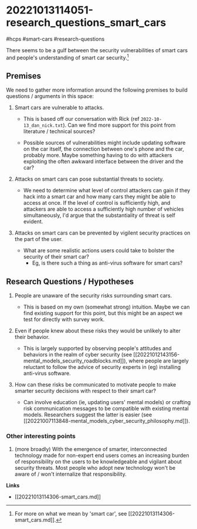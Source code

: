 # 20221013114051-research_questions_smart_cars
#hcps #smart-cars #research-questions

There seems to be a gulf between the security vulnerabilities of smart cars
and people's understanding of smart car security.[^1] 

## Premises

We need to gather more information around the following premises to build
questions / arguments in this space:

1. Smart cars are vulnerable to attacks.  
    * This is based off our conversation with Rick (ref
    `2022-10-13_dan_nick.txt`). Can we find more support for this point from
    literature / technical sources?

    * Possible sources of vulnerabilities might include updating software on
    the car itself, the connection between one's phone and the car, probably
    more. Maybe something having to do with attackers exploiting the often
    awkward interface between the driver and the car?

2. Attacks on smart cars can pose substantial threats to society. 
    * We need to determine what level of control attackers can gain if they
        hack into a smart car and how many cars they might be able to access
        at once. If the level of control is sufficiently high,
        and attackers are able to access a sufficiently high number of
        vehicles simultaneously, I'd argue that the substantiality of threat
        is self evident. 

3. Attacks on smart cars can be prevented by vigilent security practices on
   the part of the user.
    * What are some realistic actions users could take to bolster the security
        of their smart car?
        * Eg, is there such a thing as anti-virus software for smart cars?


## Research Questions / Hypotheses

1. People are unaware of the security risks surrounding smart cars.
    * This is based on my own (somewhat strong) intuition. Maybe we can find
        existing support for this point, but this might be an aspect we test
        for directly with survey work.

2. Even if people knew about these risks they would be unlikely to alter their
   behavior.
    * This is largely supported by observing people's attitudes and behaviors
        in the realm of cyber security (see
        [[20221012143156-mental_models_security_roadblocks.md]]), where people
        are largely reluctant to follow the advice of security experts in (eg)
        installing anti-virus software.

3. How can these risks be communicated to motivate people to make smarter
   security decisions with respect to their smart car?
   * Can involve education (ie, updating users' mental models) or crafting
       risk communication messages to be compatible with existing mental
       models. Researchers suggest the latter is easier (see
       [[20221007113848-mental_models_cyber_security_philosophy.md]]).

### Other interesting points

1. (more broadly) With the emergence of smarter, interconnected technology
   made for non-expert end users comes an increasing burden of responsibility
   on the users to be knowledgeable and vigilant about security threats. Most
   people who adopt new technology won't be aware of / won't internalize that
   responsibility.


[^1]: For more on what we mean by 'smart car', see
[[20221013114306-smart_cars.md]].

**Links**

* [[20221013114306-smart_cars.md]]
